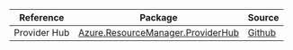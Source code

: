 | Reference | Package | Source |
|---|---|---|
|Provider Hub|[Azure.ResourceManager.ProviderHub](https://www.nuget.org/packages/Azure.ResourceManager.ProviderHub)|[Github](https://github.com/Azure/azure-sdk-for-net/blob/main/sdk/providerhub/Azure.ResourceManager.ProviderHub)|
